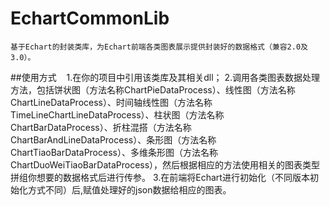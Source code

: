 # EchartCommonLib
    基于Echart的封装类库，为Echart前端各类图表展示提供封装好的数据格式（兼容2.0及3.0）。
##使用方式
    1.在你的项目中引用该类库及其相关dll；
    2.调用各类图表数据处理方法，包括饼状图（方法名称ChartPieDataProcess）、线性图（方法名称ChartLineDataProcess）、时间轴线性图（方法名称       TimeLineChartLineDataProcess）、柱状图（方法名称ChartBarDataProcess）、折柱混搭（方法名称ChartBarAndLineDataProcess）、条形图（方法名称ChartTiaoBarDataProcess）、多维条形图（方法名称ChartDuoWeiTiaoBarDataProcess），然后根据相应的方法使用相关的图表类型拼组你想要的数据格式后进行传参。
    3.在前端将Echart进行初始化（不同版本初始化方式不同）后,赋值处理好的json数据给相应的图表。
